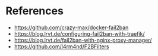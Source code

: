 # References

- https://github.com/crazy-max/docker-fail2ban
- https://blog.lrvt.de/configuring-fail2ban-with-traefik/
- https://blog.lrvt.de/fail2ban-with-nginx-proxy-manager/
- https://github.com/l4rm4nd/F2BFilters
